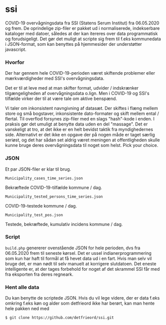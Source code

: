 # ssi
COVID-19 overvågningsdata fra SSI (Statens Serum Institut) fra 06.05.2020 og frem. De oprindelige zip-filer er pakket ud i normaliserede, indekserbare kataloger med datoer, således at der kan itereres over data programmatisk og forudsigeligt. Det gør det muligt at scripte sig frem til f.eks kommunedata i JSON-format, som kan benyttes på hjemmesider der understøtter javascript. 

### Hvorfor
Der har gennem hele COVID-19-perioden været skiftende problemer eller mærkværdigheder med SSI's overvågningsdata.

Det er til at leve med at man skifter format, udvider / indskrænker tilgængeligheden af overvågningsdata o.lign. Men i COVID-19 og SSI's tilfælde virker der til at være tale om aktive benspænd. 

Vi taler om inkonsistent navngivning af datasæt. Der skiftes i flæng mellem store og små bogstaver, inkonsistente dato-formater og skift mellem ental / flertal. Til overflod forsynes zip-filer med en slags "hash"-kode i enden. I praksis gør det umuligt at benytte data uden en del "massage". Det er vanskeligt at tro, at det ikke er en helt bevidst taktik fra myndighedernes side. Alternativt er det ikke en opgave der på nogen måde er taget særlig seriøst, og det har sådan set aldrig været meningen at offentligheden skulle kunne bruge deres overvågningsdata til noget som helst. Pick your choice. 


### JSON
Et par JSON-filer er klar til brug. 

`Municipality_cases_time_series.json`

Bekræftede COVID-19-tilfælde kommune / dag.

`Municipality_tested_persons_time_series.json`

COVID-19-testede kommune / dag.

`Municipality_test_pos.json`

Testede, bekræftede, kumulativ incidens kommune / dag.

### Script
`build.php` genererer ovenstående JSON for hele perioden, dvs fra 06.05.2020  frem til seneste kørsel. Det er ussel indianerprogrammering som kun har haft til formål at få hevet data ud i en fart. Hvis man selv vil bruge det, er man nødt til selv manuelt at korrigere slutdatoen. Det eneste intelligente er, at der tages forbehold for noget af det skrammel SSI får med fra eksporten fra deres regneark. 

### Hent alle data
Du kan benytte de scriptede JSON. Hvis du vil lege videre, der er data f.eks omkring f.eks køn og alder som detfrieord ikke har berørt, kan man hente hele pakken ned med 

`$ git clone https://github.com/detfrieord/ssi.git`


